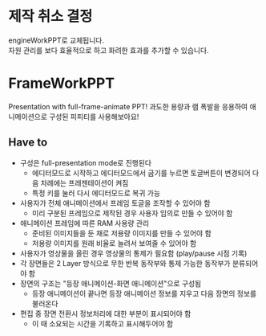# 제작 취소 결정
engineWorkPPT로 교체됩니다.  
자원 관리를 보다 효율적으로 하고 화려한 효과를 추가할 수 있습니다.

# FrameWorkPPT
Presentation with full-frame-animate PPT!
과도한 용량과 램 폭발을 응용하여 애니메이션으로 구성된 피피티를 사용해보아요!

## Have to
- 구성은 full-presentation mode로 진행된다
	- 에디터모드로 시작하고 에디터모드에서 굽기를 누르면 토글버튼이 변경되어 다음 차례에는 프레젠테이션이 켜짐
	- 특정 키를 눌러 다시 에디터모드로 복귀 가능
- 사용자가 전체 애니메이션에서 프레임 토글을 조작할 수 있어야 함
	- 미리 구분된 프레임으로 제작된 경우 사용자 임의로 만들 수 있어야 함
- 애니메이션 프레임에 따른 RAM 사용량 관리
	- 준비된 이미지들을 둔 채로 저용량 이미지를 만들 수 있어야 함
	- 저용량 이미지를 원래 비율로 늘려서 보여줄 수 있어야 함
- 사용자가 영상물을 올린 경우 영상물의 통제가 필요함 (play/pause 시점 기록)
- 각 장면들은 2 Layer 방식으로 무한 반복 동작부와 통제 가능한 동작부가 분류되어야 함
- 장면의 구조는 "등장 애니메이션-화면 애니메이션"으로 구성됨
	- 등장 애니메이션이 끝나면 등장 애니메이션 정보를 지우고 다음 장면의 정보를 불러온다
- 편집 중 장면 전환시 정보처리에 대한 부분이 표시되어야 함
	- 이 때 소요되는 시간을 기록하고 표시해두어야 함
